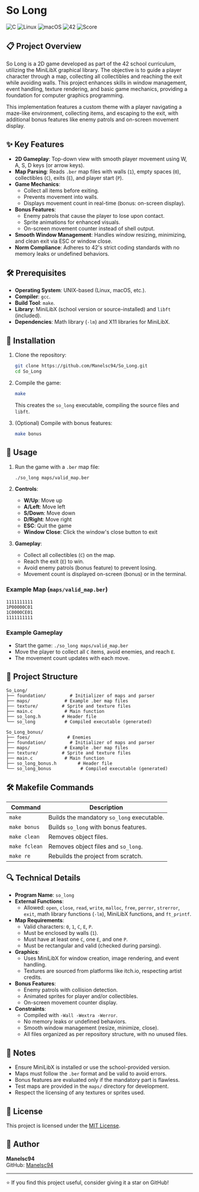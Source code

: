 # So Long

![C](https://img.shields.io/badge/C-00599C?style=for-the-badge&logo=c&logoColor=white)
![Linux](https://img.shields.io/badge/Linux-FCC624?style=for-the-badge&logo=linux&logoColor=black)
![macOS](https://img.shields.io/badge/macOS-000000?style=for-the-badge&logo=apple&logoColor=white)
![42](https://img.shields.io/badge/42-Project-00BABC?style=for-the-badge)
![Score](https://img.shields.io/badge/Score-125%25-brightgreen?style=for-the-badge)

## 📋 Project Overview

So Long is a 2D game developed as part of the 42 school curriculum, utilizing the MiniLibX graphical library. The objective is to guide a player character through a map, collecting all collectibles and reaching the exit while avoiding walls. This project enhances skills in window management, event handling, texture rendering, and basic game mechanics, providing a foundation for computer graphics programming.

This implementation features a custom theme with a player navigating a maze-like environment, collecting items, and escaping to the exit, with additional bonus features like enemy patrols and on-screen movement display.

## ✨ Key Features

- **2D Gameplay**: Top-down view with smooth player movement using W, A, S, D keys (or arrow keys).
- **Map Parsing**: Reads `.ber` map files with walls (`1`), empty spaces (`0`), collectibles (`C`), exits (`E`), and player start (`P`).
- **Game Mechanics**:
  - Collect all items before exiting.
  - Prevents movement into walls.
  - Displays movement count in real-time (bonus: on-screen display).
- **Bonus Features**:
  - Enemy patrols that cause the player to lose upon contact.
  - Sprite animations for enhanced visuals.
  - On-screen movement counter instead of shell output.
- **Smooth Window Management**: Handles window resizing, minimizing, and clean exit via ESC or window close.
- **Norm Compliance**: Adheres to 42's strict coding standards with no memory leaks or undefined behaviors.

## 🛠️ Prerequisites

- **Operating System**: UNIX-based (Linux, macOS, etc.).
- **Compiler**: `gcc`.
- **Build Tool**: `make`.
- **Library**: MiniLibX (school version or source-installed) and `libft` (included).
- **Dependencies**: Math library (`-lm`) and X11 libraries for MiniLibX.

## 🚀 Installation

1. Clone the repository:
   ```bash
   git clone https://github.com/Manelsc94/So_Long.git
   cd So_Long
   ```

2. Compile the game:
   ```bash
   make
   ```
   This creates the `so_long` executable, compiling the source files and `libft`.

3. (Optional) Compile with bonus features:
   ```bash
   make bonus
   ```

## 📖 Usage

1. Run the game with a `.ber` map file:
   ```bash
   ./so_long maps/valid_map.ber
   ```

2. **Controls**:
   - **W/Up**: Move up
   - **A/Left**: Move left
   - **S/Down**: Move down
   - **D/Right**: Move right
   - **ESC**: Quit the game
   - **Window Close**: Click the window's close button to exit

3. **Gameplay**:
   - Collect all collectibles (`C`) on the map.
   - Reach the exit (`E`) to win.
   - Avoid enemy patrols (bonus feature) to prevent losing.
   - Movement count is displayed on-screen (bonus) or in the terminal.

### Example Map (`maps/valid_map.ber`)
```
1111111111
1P00000C01
1C0000CE01
1111111111
```

### Example Gameplay
- Start the game: `./so_long maps/valid_map.ber`
- Move the player to collect all `C` items, avoid enemies, and reach `E`.
- The movement count updates with each move.

## 📂 Project Structure

```
So_Long/
├── foundation/         # Initializer of maps and parser
├── maps/             # Example .ber map files
├── texture/         # Sprite and texture files
├── main.c            # Main function
├── so_long.h        # Header file
└── so_long           # Compiled executable (generated)
```

```
So_Long_bonus/
├── foes/              # Enemies
├── foundation/         # Initializer of maps and parser
├── maps/             # Example .ber map files
├── texture/         # Sprite and texture files
├── main.c            # Main function
├── so_long_bonus.h        # Header file
└── so_long_bonus           # Compiled executable (generated)
```

## 🛠️ Makefile Commands

| Command       | Description                                    |
|---------------|------------------------------------------------|
| `make`        | Builds the mandatory `so_long` executable.     |
| `make bonus`  | Builds `so_long` with bonus features.          |
| `make clean`  | Removes object files.                          |
| `make fclean` | Removes object files and `so_long`.            |
| `make re`     | Rebuilds the project from scratch.             |

## 🔍 Technical Details

- **Program Name**: `so_long`
- **External Functions**:
  - Allowed: `open`, `close`, `read`, `write`, `malloc`, `free`, `perror`, `strerror`, `exit`, math library functions (`-lm`), MiniLibX functions, and `ft_printf`.
- **Map Requirements**:
  - Valid characters: `0`, `1`, `C`, `E`, `P`.
  - Must be enclosed by walls (`1`).
  - Must have at least one `C`, one `E`, and one `P`.
  - Must be rectangular and valid (checked during parsing).
- **Graphics**:
  - Uses MiniLibX for window creation, image rendering, and event handling.
  - Textures are sourced from platforms like itch.io, respecting artist credits.
- **Bonus Features**:
  - Enemy patrols with collision detection.
  - Animated sprites for player and/or collectibles.
  - On-screen movement counter display.
- **Constraints**:
  - Compiled with `-Wall -Wextra -Werror`.
  - No memory leaks or undefined behaviors.
  - Smooth window management (resize, minimize, close).
  - All files organized as per repository structure, with no unused files.

## 📝 Notes

- Ensure MiniLibX is installed or use the school-provided version.
- Maps must follow the `.ber` format and be valid to avoid errors.
- Bonus features are evaluated only if the mandatory part is flawless.
- Test maps are provided in the `maps/` directory for development.
- Respect the licensing of any textures or sprites used.

## 📜 License

This project is licensed under the [MIT License](LICENSE).

## 👤 Author

**Manelsc94**  
GitHub: [Manelsc94](https://github.com/Manelsc94)

---

⭐️ If you find this project useful, consider giving it a star on GitHub!
